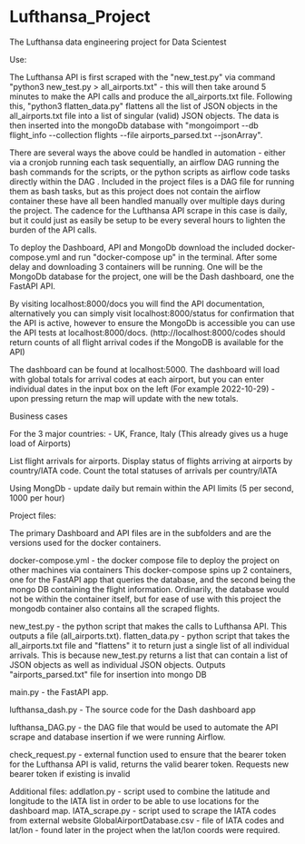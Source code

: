 # Lufthansa_Project
The Lufthansa data engineering project for Data Scientest

Use:

The Lufthansa API is first scraped with the "new_test.py" via command "python3 new_test.py > all_airports.txt" - this will then take around 5 minutes to make the API calls and produce the all_airports.txt file. Following this, "python3 flatten_data.py" flattens all the list of JSON objects in the all_airports.txt file into a list of singular (valid) JSON objects. The data is then inserted into the mongoDb database with "mongoimport --db flight_info --collection flights --file airports_parsed.txt --jsonArray".

There are several ways the above could be handled in automation - either via a cronjob running each task sequentially, an airflow DAG running the bash commands for the scripts, or the python scripts as airflow code tasks directly within the DAG . Included in the project files is a DAG file for running them as bash tasks, but as this project does not contain the airflow container these have all been handled manually over multiple days during the project. The cadence for the Lufthansa API scrape in this case is daily, but it could just as easily be setup to be every several hours to lighten the burden of the API calls.

To deploy the Dashboard, API and MongoDb download the included docker-compose.yml and run "docker-compose up" in the terminal. After some delay and downloading 3 containers will be running. One will be the MongoDb database for the project, one will be the Dash dashboard, one the FastAPI API.

By visiting localhost:8000/docs you will find the API documentation, alternatively you can simply visit localhost:8000/status for confirmation that the API is active, however to ensure the MongoDb is accessible you can use the API tests at localhost:8000/docs. (http://localhost:8000/codes should return counts of all flight arrival codes if the MongoDB is available for the API)

The dashboard can be found at localhost:5000. The dashboard will load with global totals for arrival codes at each airport, but you can enter individual dates in the input box on the left (For example 2022-10-29) - upon pressing return the map will update with the new totals.


Business cases

For the 3 major countries: - UK, France, Italy (This already gives us a huge load of Airports)

List flight arrivals for airports. Display status of flights arriving at airports by country/IATA code.
Count the total statuses of arrivals per country/IATA

Using MongDb - update daily but remain within the API limits (5 per second, 1000 per hour)


Project files:

The primary Dashboard and API files are in the subfolders and are the versions used for the docker containers. 

docker-compose.yml - the docker compose file to deploy the project on other machines via containers
  This docker-compose spins up 2 containers, one for the FastAPI app that queries the database, and the second being the mongo DB containing the flight information.
  Ordinarily, the database would not be within the container itself, but for ease of use with this project the mongodb container also contains all the scraped flights.
 
new_test.py - the python script that makes the calls to Lufthansa API. This outputs a file (all_airports.txt).
flatten_data.py - python script that takes the all_airports.txt file and "flattens" it to return just a single list of all individual arrivals. This is because new_test.py returns a list that can contain a list of JSON objects as well as individual JSON objects. Outputs "airports_parsed.txt" file for insertion into mongo DB

main.py - the FastAPI app. 

lufthansa_dash.py - The source code for the Dash dashboard app

lufthansa_DAG.py - the DAG file that would be used to automate the API scrape and database insertion if we were running Airflow.

check_request.py - external function used to ensure that the bearer token for the Lufthansa API is valid, returns the valid bearer token. Requests new bearer token if existing is invalid

Additional files:
addlatlon.py - script used to combine the latitude and longitude to the IATA list in order to be able to use locations for the dashboard map.
IATA_scrape.py - script used to scrape the IATA codes from external website
GlobalAirportDatabase.csv - file of IATA codes and lat/lon - found later in the project when the lat/lon coords were required.

